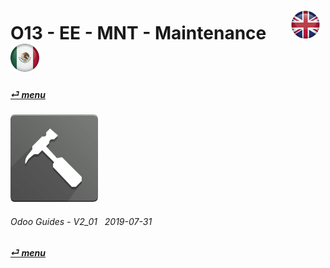 # O13 - EE - MNT - Maintenance &nbsp;&nbsp;&nbsp;&nbsp; [![en-uk](/doc/img/en-uk_flag_button_small.png)](/en-uk/o13/ee/mnt/en-uk-o13-ee-mnt-maintenance-guides.md) [ ![es-mx](/doc/img/es-mx_flag_button_small.png)](/es-mx/o13/ee/mnt/es-mx-o13-ee-mnt-maintenance-guides.md)
#### [_&#x23CE; menu_](/es-mx/o13/ee/es-mx-o13-ee-guides-menu.md)  
### ![mnt](/doc/img/maintenance.png)
	
###### Odoo Guides - V2_01 &nbsp; 2019-07-31  
**[_&#x23CE; menu_](/es-mx/o13/ee/es-mx-o13-ee-guides-menu.md)**  
